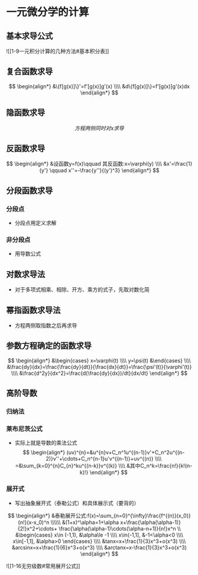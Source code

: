 # 一元微分学的计算
## 基本求导公式
![[1-9一元积分计算的几种方法#基本积分表]]
## 复合函数求导
$$
\begin{align*}
&\{f[g(x)]\}'=f'[g(x)]g'(x)
\\\\
&d\{f[g(x)]\}=f'[g(x)]g'(x)dx
\end{align*}
$$
## 隐函数求导
$$
方程两侧同时对x求导
$$
## 反函数求导
$$
\begin{align*}
&设函数y=f(x)\qquad 其反函数:x=\varphi(y)
\\\\
&x'=\frac{1}{y'}  \qquad x''=-\frac{y''}{(y')^3}
\end{align*}
$$
## 分段函数求导
### 分段点
- 分段点用定义求解
### 非分段点
- 用导数公式
## 对数求导法
- 对于多项式相乘、相除、开方、乘方的式子，先取对数化简
## 幂指函数求导法
- 方程两侧取指数之后再求导

## 参数方程确定的函数求导
$$
\begin{align*}
&\begin{cases}
x=\varphi(t)
\\\\
y=\psi(t)
&\end{cases}
\\\\
&\frac{dy}{dx}=\frac{\frac{dy}{dt}}{\frac{dx}{dt}}=\frac{\psi'(t)}{\varphi'(t)}
\\\\
&\frac{d^2y}{dx^2}=\frac{d(\frac{dy}{dx})/dt}{dx/dt}
\end{align*}
$$

## 高阶导数
### 归纳法
### 莱布尼茨公式
- 实际上就是导数的乘法公式
$$
\begin{align*}
(uv)^{n}=&u^{n}v+C_n^1u^{(n-1)}v'+C_n^2u^{(n-2)}v''+\cdots+C_n^{n-1}u'v^{(n-1)}+uv^{(n)}
\\\\
=&\sum_{k=0}^{n}C_{n}^ku^{(n-k)}v^{(k)}
\\\\
&其中C_n^k=\frac{n!}{k!(n-k)!}
\end{align*}
$$



### 展开式
- 写出抽象展开式（泰勒公式）和具体展示式（要背的）

$$
\begin{align*}
&泰勒展开公式:f(x)=\sum_{n=0}^{\infty}\frac{f^{(n)}(x_0)}{n!}(x-x_0)^n
\\\\\\
&(1+x)^\alpha=1+\alpha x+\frac{\alpha(\alpha-1)}{2!}x^2+\cdots+
\frac{\alpha(\alpha-1)\cdots(\alpha-n+1)}{n!}x^n
\\
&\begin{cases}
x\in (-1,1), &\alpha\le -1
\\\\
x\in(-1,1],  &-1<\alpha<0
\\\\
x\in[-1,1], &\alpha>0
\end{cases}
\\\\
&tanx=x+\frac{1}{3}x^3+o(x^3)
\\\\
&arcsinx=x+\frac{1}{6}x^3+o(x^3)
\\\\
&arctanx=x-\frac{1}{3}x^3+o(x^3)
\end{align*}
$$

![[1-16无穷级数#常用展开公式]]